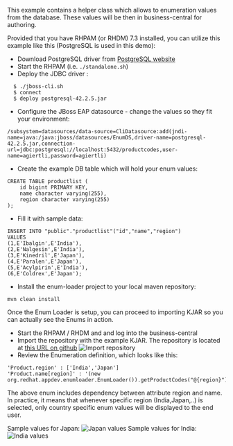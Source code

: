 This example contains a helper class which allows to enumeration values from the database.
These values will be then in business-central for authoring.

Provided that you have RHPAM (or RHDM) 7.3 installed, you can utilize this example like this (PostgreSQL is used in this demo):


- Download PostgreSQL driver from [PostgreSQL website](https://jdbc.postgresql.org/download.html)
- Start the RHPAM (i.e. `./standalone.sh`)
- Deploy the JDBC driver :
~~~
  $ ./jboss-cli.sh
  $ connect
  $ deploy postgresql-42.2.5.jar
  ~~~
- Configure the JBoss EAP datasource - change the values so they fit your environment:
~~~
/subsystem=datasources/data-source=CliDatasource:add(jndi-name=java:/java:jboss/datasources/EnumDS,driver-name=postgresql-42.2.5.jar,connection-url=jdbc:postgresql://localhost:5432/productcodes,user-name=agiertli,password=agiertli)
~~~
- Create the example DB table which will hold your enum values:
~~~
CREATE TABLE productlist (
    id bigint PRIMARY KEY,
    name character varying(255),
    region character varying(255)
);
~~~
- Fill it with sample data:
~~~
INSERT INTO "public"."productlist"("id","name","region")
VALUES
(1,E'Ibalgin',E'India'),
(2,E'Nalgesin',E'India'),
(3,E'Kinedril',E'Japan'),
(4,E'Paralen',E'Japan'),
(5,E'Acylpirin',E'India'),
(6,E'Coldrex',E'Japan');
~~~
- Install the enum-loader project to your local maven repository:
 ~~~
 mvn clean install
 ~~~

 Once the Enum Loader is setup, you can proceed to importing KJAR so you can actually see the Enums in action.

 - Start the RHPAM / RHDM and and log into the business-central
 - Import the repository with the example KJAR. The repository is located at [this URL on github](https://github.com/agiertli/SampleEnumKjar.git)
  ![Import repository](https://ctrlv.cz/shots/2019/04/08/obgU.png)
 - Review the Enumeration definition, which looks like this:
 ~~~
'Product.region' : ['India','Japan']
'Product.name[region]' : '(new org.redhat.appdev.enumloader.EnumLoader()).getProductCodes("@{region}")'
~~~
The above enum includes dependency between attribute region and name. In practice, it means that whenever specific region (India,Japan,..) is selected, only country specific enum values will be displayed to the end user.

Sample values for Japan:
![Japan values](https://ctrlv.cz/shots/2019/04/08/mG5W.png)
Sample values for India:
![India values](https://ctrlv.cz/shots/2019/04/08/RfJ2.png)
